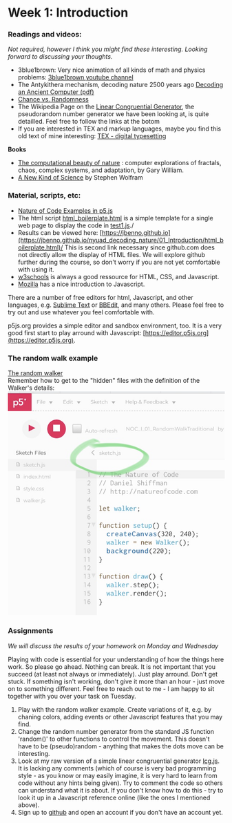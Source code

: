 # Week 1: Introduction

### Readings and videos:
*Not required, however I think you might find these interesting. Looking forward to discussing your thoughts.*

- 3blue1brown: Very nice animation of all kinds of math and physics problems:
[3blue1brown youtube channel](https://www.youtube.com/channel/UCYO_jab_esuFRV4b17AJtAw/featured)
- The Antykithera mechanism, decoding nature 2500 years ago
[Decoding an Ancient Computer (pdf)](http://www.cs.virginia.edu/~robins/Decoding_an_Ancient_Computer.pdf)
- [Chance vs. Randomness](https://plato.stanford.edu/entries/chance-randomness/)
- The Wikipedia Page on the [Linear Congruential Generator](https://en.wikipedia.org/wiki/Linear_congruential_generator), the pseudorandom number generator we have been looking at, is quite detailled. Feel free to follow the links at the botom 
- If you are interested in TEX and markup languages, maybe you find this old text of mine interesting: [TEX - digital typesetting](http://en.slow-media.net/tex)

**Books**
- [The computational beauty of nature](http://bobcat.library.nyu.edu/primo-explore/fulldisplay?docid=nyu_aleph001470337&context=L&vid=NYU&search_scope=all&tab=all&lang=en_US) : computer explorations of fractals, chaos, complex systems, and adaptation, by Gary William.
- [A New Kind of Science](http://bobcat.library.nyu.edu/primo-explore/fulldisplay?docid=nyu_aleph000778690&context=L&vid=NYU&search_scope=all&tab=all&lang=en_US) by Stephen Wolfram

### Material, scripts, etc:
- [Nature of Code Examples in p5.js](https://github.com/nature-of-code/noc-examples-p5.js)
- The html script [html_boilerplate.html](https://github.com/jbenno/nyuad_decoding_nature/blob/master/01_Introduction/html_boilerplate.html) is a simple template for a single web page to display the code in [test1.js](/test1.js)./
- Results can be viewed here: [https://jbenno.github.io](https://jbenno.github.io/nyuad_decoding_nature/01_Introduction/html_boilerplate.html)/
This is second link necessary since github.com does not directly allow the display of HTML files. We will explore github further during the course, so don't worry if you are not yet comfortable with using it.
- [w3schools](https://www.w3schools.com) is always a good ressource for HTML, CSS, and Javascript.
- [Mozilla](https://developer.mozilla.org/en-US/docs/Learn/JavaScript) has a nice introduction to Javascript.

There are a number of free editors for html, Javascript, and other languages, e.g. [Sublime Text](http://www.sublimetext.com) or [BBEdit](https://www.barebones.com/), and many others. Please feel free to try out and use whatever you feel comfortable with.

p5js.org provides a simple editor and sandbox environment, too. It is a very good first start to play arround with Javascript: [https://editor.p5js.org](https://editor.p5js.org).

### The random walk example
[The random walker](https://editor.p5js.org/natureofcode/sketches/Hk4LOoSvx)\
Remember how to get to the "hidden" files with the definition of the Walker's details: ![Screenshot](IMG_0023.jpg)

### Assignments
*We will discuss the results of your homework on Monday and Wednesday*

Playing with code is essential for your understanding of how the things here work. So please go ahead. Nothing can break. It is not important that you succeed (at least not always or immediately). Just play arround. Don't get stuck. If something isn't working, don't give it more than an hour - just move on to something different. Feel free to reach out to me - I am happy to sit together with you over your task on Tuesday.

1. Play with the random walker example. Create variations of it, e.g. by chaning colors, adding events or other Javascript features that you may find.
2. Change the random number generator from the standard JS function 'random()' to other functions to control the movement. This doesn't have to be (pseudo)random - anything that makes the dots move can be interesting.
3. Look at my raw version of a simple linear congruential generator [lcg.js](/01_Introduction/lcg.js). It is lacking any comments (which of course is very bad programming style - as you know or may easily imagine, it is very hard to learn from code without any hints being given). Try to comment the code so others can understand what it is about. If you don't know how to do this - try to look it up in a Javascript reference online (like the ones I mentioned above).
3. Sign up to [github](https://github.com) and open an account if you don't have an account yet.
